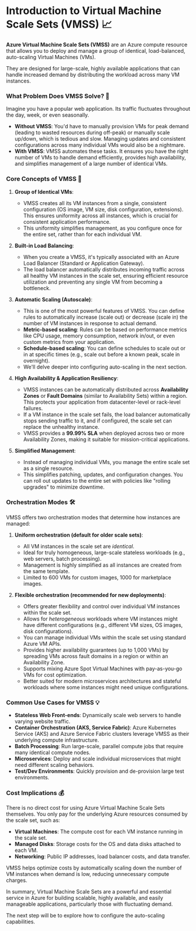 # Introduction to Virtual Machine Scale Sets (VMSS) 📈

**Azure Virtual Machine Scale Sets (VMSS)** are an Azure compute resource that allows you to deploy and manage a group of identical, load-balanced, auto-scaling Virtual Machines (VMs). 

They are designed for large-scale, highly available applications that can handle increased demand by distributing the workload across many VM instances.

### What Problem Does VMSS Solve? 🚀

Imagine you have a popular web application. Its traffic fluctuates throughout the day, week, or even seasonally.
* **Without VMSS**: You'd have to manually provision VMs for peak demand (leading to wasted resources during off-peak) or manually scale up/down, which is tedious and slow. Managing updates and consistent configurations across many individual VMs would also be a nightmare.
* **With VMSS**: VMSS automates these tasks. It ensures you have the right number of VMs to handle demand efficiently, provides high availability, and simplifies management of a large number of identical VMs.

### Core Concepts of VMSS 🤔

1.  **Group of Identical VMs**:
    * VMSS creates all its VM instances from a single, consistent configuration (OS image, VM size, disk configuration, extensions). This ensures uniformity across all instances, which is crucial for consistent application performance.
    * This uniformity simplifies management, as you configure once for the entire set, rather than for each individual VM.

2.  **Built-in Load Balancing**:
    * When you create a VMSS, it's typically associated with an Azure Load Balancer (Standard or Application Gateway).
    * The load balancer automatically distributes incoming traffic across all healthy VM instances in the scale set, ensuring efficient resource utilization and preventing any single VM from becoming a bottleneck.

3.  **Automatic Scaling (Autoscale)**:
    * This is one of the most powerful features of VMSS. You can define rules to automatically increase (scale out) or decrease (scale in) the number of VM instances in response to actual demand.
    * **Metric-based scaling**: Rules can be based on performance metrics like CPU usage, memory consumption, network in/out, or even custom metrics from your application.
    * **Schedule-based scaling**: You can define schedules to scale out or in at specific times (e.g., scale out before a known peak, scale in overnight).
    * We'll delve deeper into configuring auto-scaling in the next section.

4.  **High Availability & Application Resiliency**:
    * VMSS instances can be automatically distributed across **Availability Zones** or **Fault Domains** (similar to Availability Sets) within a region. This protects your application from datacenter-level or rack-level failures.
    * If a VM instance in the scale set fails, the load balancer automatically stops sending traffic to it, and if configured, the scale set can replace the unhealthy instance.
    * VMSS provides a **99.99% SLA** when deployed across two or more Availability Zones, making it suitable for mission-critical applications.

5.  **Simplified Management**:
    * Instead of managing individual VMs, you manage the entire scale set as a single resource.
    * This simplifies patching, updates, and configuration changes. You can roll out updates to the entire set with policies like "rolling upgrades" to minimize downtime.

### Orchestration Modes 🛠️

VMSS offers two orchestration modes that determine how instances are managed:

1.  **Uniform orchestration (default for older scale sets)**:
    * All VM instances in the scale set are *identical*.
    * Ideal for truly homogeneous, large-scale stateless workloads (e.g., web servers, batch processing).
    * Management is highly simplified as all instances are created from the same template.
    * Limited to 600 VMs for custom images, 1000 for marketplace images.

2.  **Flexible orchestration (recommended for new deployments)**:
    * Offers greater flexibility and control over individual VM instances within the scale set.
    * Allows for *heterogeneous* workloads where VM instances might have different configurations (e.g., different VM sizes, OS images, disk configurations).
    * You can manage individual VMs within the scale set using standard Azure VM APIs.
    * Provides higher availability guarantees (up to 1,000 VMs) by spreading VMs across fault domains in a region or within an Availability Zone.
    * Supports mixing Azure Spot Virtual Machines with pay-as-you-go VMs for cost optimization.
    * Better suited for modern microservices architectures and stateful workloads where some instances might need unique configurations.

### Common Use Cases for VMSS 💡

* **Stateless Web Front-ends**: Dynamically scale web servers to handle varying website traffic.
* **Container Orchestration (AKS, Service Fabric)**: Azure Kubernetes Service (AKS) and Azure Service Fabric clusters leverage VMSS as their underlying compute infrastructure.
* **Batch Processing**: Run large-scale, parallel compute jobs that require many identical compute nodes.
* **Microservices**: Deploy and scale individual microservices that might need different scaling behaviors.
* **Test/Dev Environments**: Quickly provision and de-provision large test environments.

### Cost Implications 💰

There is no direct cost for using Azure Virtual Machine Scale Sets themselves. You only pay for the underlying Azure resources consumed by the scale set, such as:

* **Virtual Machines**: The compute cost for each VM instance running in the scale set.
* **Managed Disks**: Storage costs for the OS and data disks attached to each VM.
* **Networking**: Public IP addresses, load balancer costs, and data transfer.

VMSS helps optimize costs by automatically scaling down the number of VM instances when demand is low, reducing unnecessary compute charges.

In summary, Virtual Machine Scale Sets are a powerful and essential service in Azure for building scalable, highly available, and easily manageable applications, particularly those with fluctuating demand. 

The next step will be to explore how to configure the auto-scaling capabilities.